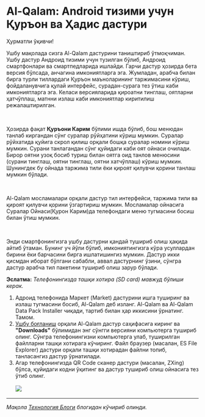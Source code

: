 # Al-Qalam: Android тизими учун Қуръон ва Ҳадис дастури #

Ҳурматли ўқивчи!

Ушбу мақолада сизга Al-Qalam дастурини таништириб ўтмоқчиман. Ушбу дастур Андроид тизими учун тузилган бўлиб, Андроид смартфонлари ва смартпедларида ишлайди. Гарчи дастур ҳозирда бета версия бўлсада, анчагина имкониятларга эга. Жумладан, арабча билан бирга турли тиллардаги Қуръон маъноларининг таржимасини кўриш, фойдаланувчига қулай интерфейс, сурадан-сурага тез ўтиш каби имкониятларга эга. Келаси версияларида қироатни тинглаш, оятларни ҳатчўплаш, матнни излаш каби имкониятлар киритилиш режалаштирилган.

![![](http://elmurod.blogger.uz/files/2009/12/1-180x300.png)](http://elmurod.blogger.uz/files/2009/12/1.png)
![![](http://elmurod.blogger.uz/files/2009/12/2-180x300.png)](http://elmurod.blogger.uz/files/2009/12/2.png)
![![](http://elmurod.blogger.uz/files/2009/12/3-180x300.png)](http://elmurod.blogger.uz/files/2009/12/3.png)

Ҳозирда фақат **Қуръони Карим** бўлими ишда бўлиб, бош менюдан танлаб киргандан сўнг суралар рўйҳатини кўриш мумкин. Суралар рўйхатида қуйига скрол қилиш орқали бошқа суралар номини кўриш мумкин. Сурани танлагандан сўнг қуйидаги каби оят ойнаси очилади. Бирор оятни узоқ босиб туриш билан оятга оид танлов менюсини (сурани тинглаш, оятни тинглаш, оятни хатчўплаш) кўриш мумкин.  Шунингдек бу ойнада таржима тили ёки қироят қилувчи қорини танлаш мумкин бўлади.

![![](http://elmurod.blogger.uz/files/2009/12/4-180x300.png)](http://elmurod.blogger.uz/files/2009/12/4.png)
![![](http://elmurod.blogger.uz/files/2009/12/5-180x300.png)](http://elmurod.blogger.uz/files/2009/12/5.png)
![![](http://elmurod.blogger.uz/files/2009/12/6-180x300.png)](http://elmurod.blogger.uz/files/2009/12/6.png)

Al-Qalam мосламалари орқали дастур тил интерфейси, таржима тили ва қироят қилувчи қорини ўзгартириш мумкин. Мосламалар ойнасига Суралар Ойнаси(Қурон Карим)да телефондаги меню тугмасини босиш билан ўтиш мумкин.

![![](http://elmurod.blogger.uz/files/2009/12/9-180x300.png)](http://elmurod.blogger.uz/files/2009/12/9.png)
![![](http://elmurod.blogger.uz/files/2009/12/8-180x300.png)](http://elmurod.blogger.uz/files/2009/12/8.png)
![![](http://elmurod.blogger.uz/files/2009/12/7-180x300.png)](http://elmurod.blogger.uz/files/2009/12/7.png)

Энди смартфонингизга ушбу дастурни қандай тушириб олиш ҳақида айтиб ўтаман. Бунинг уч йўли бўлиб, имкониятингизга кўра усуллардан бирини ёки барчасини бирга ишлатишингиз мумкин. Дастур икки қисмдан иборат бўлгани сабабли, аввал дастурнинг ўзини, сўнгра дастур арабча тил пакетини тушириб олиш зарур бўлади.

**Эслатма:** _Телефонингизда ташқи хотира (SD card) мавжуд бўлиши керак._
<ol>
<li>Адроид телефонида Маркет (Market) дастурини ишга туширинг ва излаш тугмасини босиб, Al-Qalam деб изланг. Al-Qalam ва Al-Qalam Data Pack Installer чиқади, тартиб билан ҳар иккисини ўрнатинг. Тамом.</li>

<li><a href='http://code.google.com/p/al-qalam/'>Ушбу боғланиш</a> орқали Al-Qalam дастур саҳифасига киринг ва <b>"Downloads"</b> бўлимидан энг сўнгги версияни компьютерга тушириб олинг. Сўнгра телефонингизни компьютерга улаб, туширилган файлларни ташқи хотирага кўчиринг. Файл браузер (масалан, ES File Explorer) дастури орқали ташқи хотирадан файлни топиб, танласангиз дастур ўрнатилади.</li>

<li>Агар телефонингизда QR Code сканер дастури (масалан, ZXing) бўлса, қуйидаги кодни ўқитинг ва дастур тушириб олиш ойнасига тез ўтиб олинг.<br>
<br>
<img src='http://lh6.ggpht.com/_0739b3VbkR0/TMZ1TX62X9I/AAAAAAAAAmI/u7m7Du-Kw14/QRCode_Al-Qalam.png' /> </li></ol>

---


_Мақола [Технология Блоги](http://elmurod.blogger.uz/2010/12/28/al-qalam/) блогидан кўчириб олинди._